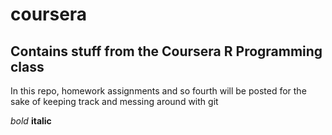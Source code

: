 # coursera
## Contains stuff from the Coursera R Programming class

In this repo, homework assignments and so fourth will be posted for the sake of keeping track and messing around with git

*bold* **italic** 
